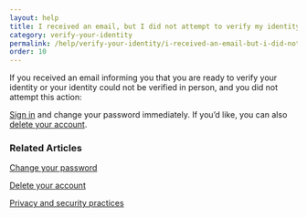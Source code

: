 ```yaml
---
layout: help
title: I received an email, but I did not attempt to verify my identity in person
category: verify-your-identity
permalink: /help/verify-your-identity/i-received-an-email-but-i-did-not-attempt-to-verify-my-identity-in-person/
order: 10
---
```

If you received an email informing you that you are ready to verify your identity or your identity could not be verified in person, and you did not attempt this action: 

[Sign in](https://secure.login.gov/) and change your password immediately. If you’d like, you can also [delete your account](https://login.gov/help/manage-your-account/delete-your-account/). 

### Related Articles

[Change your password](https://login.gov/help/manage-your-account/change-your-password/)

[Delete your account](https://login.gov/help/manage-your-account/delete-your-account/)

[Privacy and security practices](https://www.login.gov/policy/)